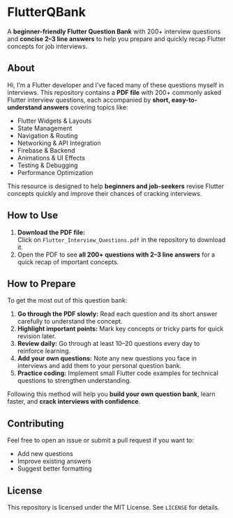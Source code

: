 # FlutterQBank 

A **beginner-friendly Flutter Question Bank** with 200+ interview questions and **concise 2–3 line answers** to help you prepare and quickly recap Flutter concepts for job interviews.

## About
Hi, I’m a Flutter developer and I’ve faced many of these questions myself in interviews. This repository contains a **PDF file** with 200+ commonly asked Flutter interview questions, each accompanied by **short, easy-to-understand answers** covering topics like:

- Flutter Widgets & Layouts  
- State Management  
- Navigation & Routing  
- Networking & API Integration  
- Firebase & Backend  
- Animations & UI Effects  
- Testing & Debugging  
- Performance Optimization  

This resource is designed to help **beginners and job-seekers** revise Flutter concepts quickly and improve their chances of cracking interviews.

## How to Use
1. **Download the PDF file:**  
   Click on `Flutter_Interview_Questions.pdf` in the repository to download it.  
2. Open the PDF to see **all 200+ questions with 2–3 line answers** for a quick recap of important concepts.  

## How to Prepare
To get the most out of this question bank:  
1. **Go through the PDF slowly:** Read each question and its short answer carefully to understand the concept.  
2. **Highlight important points:** Mark key concepts or tricky parts for quick revision later.  
3. **Review daily:** Go through at least 10–20 questions every day to reinforce learning.  
4. **Add your own questions:** Note any new questions you face in interviews and add them to your personal question bank.  
5. **Practice coding:** Implement small Flutter code examples for technical questions to strengthen understanding.  

Following this method will help you **build your own question bank**, learn faster, and **crack interviews with confidence**.

## Contributing
Feel free to open an issue or submit a pull request if you want to:
- Add new questions  
- Improve existing answers  
- Suggest better formatting  

## License
This repository is licensed under the MIT License. See `LICENSE` for details.

